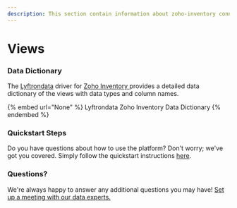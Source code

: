 ```yaml
---
description: This section contain information about zoho-inventory connector views information
---
```


# Views

### Data Dictionary

The [Lyftrondata](https://www.lyftrondata.com/) driver for [Zoho Inventory](https://www.lyftrondata.com/integration/business-analytics/zoho-inventory//)[ ](https://www.lyftrondata.com/integration/zoho-inventory/)provides a detailed data dictionary of the views with data types and column names.

{% embed url="None" %}
Lyftrondata Zoho Inventory Data Dictionary
{% endembed %}

### Quickstart Steps

Do you have questions about how to use the platform? Don't worry; we've got you covered. Simply follow the quickstart instructions [here](../README.md).

### Questions? <a href="#questions" id="questions"></a>

We're always happy to answer any additional questions you may have! [Set up a meeting with our data experts.](https://www.lyftrondata.com/book-a-meeting/)


